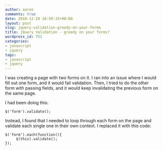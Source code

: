 ```yaml
---
author: aaron
comments: true
date: 2010-12-28 16:59:33+00:00
layout: post
slug: jquery-validation-greedy-on-your-forms
title: jQuery Validation - greedy on your forms?
wordpress_id: 751
categories:
- javascript
- jquery
tags:
- javascript
- jquery
---
```


I was creating a page with two forms on it.  I ran into an issue where I would fill out one form, and it would fail validation.  Then, I tried to do the other form with passing fields, and it would keep invalidating the previous form on the same page.

I had been doing this:

    
    
    $('form').validate();
    



Instead, I found that I needed to loop through each form on the page and validate each single one in their own context. I replaced it with this code:


    
    
    $('form').each(function(){
         $(this).validate();
    });
    
